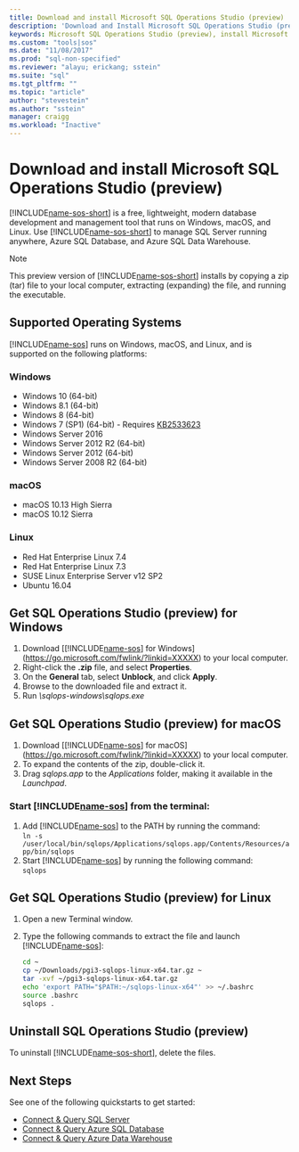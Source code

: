 ```yaml
---
title: Download and install Microsoft SQL Operations Studio (preview) | Microsoft Docs
description: 'Download and Install Microsoft SQL Operations Studio (preview) for Windows, macOS, or Linux'
keywords: Microsoft SQL Operations Studio (preview), install Microsoft SQL Operations Studio (preview), download Microsoft SQL Operations Studio (preview)
ms.custom: "tools|sos"
ms.date: "11/08/2017"
ms.prod: "sql-non-specified"
ms.reviewer: "alayu; erickang; sstein"
ms.suite: "sql"
ms.tgt_pltfrm: ""
ms.topic: "article"
author: "stevestein"
ms.author: "sstein"
manager: craigg
ms.workload: "Inactive"
---
```

# Download and install Microsoft SQL Operations Studio (preview)

[!INCLUDE[name-sos-short](../includes/name-sos-short.md)] is a free, lightweight, modern database development and management tool that runs on Windows, macOS, and Linux. Use [!INCLUDE[name-sos-short](../includes/name-sos-short.md)] to manage SQL Server running anywhere, Azure SQL Database, and Azure SQL Data Warehouse.   

> [!NOTE]
> This preview version of [!INCLUDE[name-sos-short](../includes/name-sos-short.md)] installs by copying a zip (tar) file to your local computer, extracting (expanding) the file, and running the executable.

## Supported Operating Systems

[!INCLUDE[name-sos](../includes/name-sos-short.md)] runs on Windows, macOS, and Linux, and is supported on the following platforms:

### Windows
- Windows 10 (64-bit)
- Windows 8.1 (64-bit)
- Windows 8 (64-bit)
- Windows 7 (SP1) (64-bit) - Requires [KB2533623](https://www.microsoft.com/en-us/download/details.aspx?id=26767)
- Windows Server 2016
- Windows Server 2012 R2 (64-bit)
- Windows Server 2012 (64-bit)
- Windows Server 2008 R2 (64-bit)

### macOS
- macOS 10.13 High Sierra
- macOS 10.12 Sierra

### Linux
- Red Hat Enterprise Linux 7.4
- Red Hat Enterprise Linux 7.3
- SUSE Linux Enterprise Server v12 SP2
- Ubuntu 16.04


## Get SQL Operations Studio (preview) for Windows

1. Download [[!INCLUDE[name-sos](../includes/name-sos-short.md)] for Windows](https://go.microsoft.com/fwlink/?linkid=XXXXX) to your local computer.
1. Right-click the **.zip** file, and select **Properties**.
1. On the **General** tab, select **Unblock**, and click **Apply**.
1. Browse to the downloaded file and extract it.
1. Run *\sqlops-windows\sqlops.exe*


## Get SQL Operations Studio (preview) for macOS

1. Download [[!INCLUDE[name-sos](../includes/name-sos-short.md)] for macOS](https://go.microsoft.com/fwlink/?linkid=XXXXX) to your local computer.
2. To expand the contents of the zip, double-click it.
3. Drag *sqlops.app* to the *Applications* folder, making it available in the *Launchpad*.

### Start [!INCLUDE[name-sos](../includes/name-sos-short.md)] from the terminal:
1. Add [!INCLUDE[name-sos](../includes/name-sos-short.md)] to the PATH by running the command:  
      ```ln -s /user/local/bin/sqlops/Applications/sqlops.app/Contents/Resources/app/bin/sqlops```
1. Start [!INCLUDE[name-sos](../includes/name-sos-short.md)] by running the following command:  
      ```sqlops```


## Get SQL Operations Studio (preview) for Linux

1. Open a new Terminal window.
2. Type the following commands to extract the file and launch [!INCLUDE[name-sos](../includes/name-sos-short.md)]:

   ```bash
   cd ~
   cp ~/Downloads/pgi3-sqlops-linux-x64.tar.gz ~
   tar -xvf ~/pgi3-sqlops-linux-x64.tar.gz
   echo 'export PATH="$PATH:~/sqlops-linux-x64"' >> ~/.bashrc
   source .bashrc
   sqlops .
   ```


## Uninstall SQL Operations Studio (preview)

To uninstall [!INCLUDE[name-sos-short](../includes/name-sos-short.md)], delete the files.

## Next Steps

See one of the following quickstarts to get started:
- [Connect & Query SQL Server](quickstart-sql-server.md)
- [Connect & Query Azure SQL Database](quickstart-sql-database.md)
- [Connect & Query Azure Data Warehouse](quickstart-sql-dw.md)
